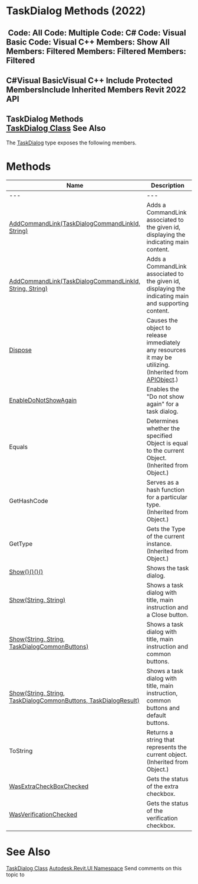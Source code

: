 # TaskDialog Methods (2022)

﻿
 Code: All Code: Multiple Code: C# Code: Visual Basic Code: Visual C++  Members: Show All Members: Filtered Members: Filtered Members: Filtered   
---  
C#Visual BasicVisual C++
Include Protected MembersInclude Inherited Members
Revit 2022 API  
---  
TaskDialog Methods  
[TaskDialog Class](853afb57-7455-a636-9881-61a391118c16.md "TaskDialog Class") See Also  
---  
The [TaskDialog](853afb57-7455-a636-9881-61a391118c16.md "TaskDialog Class") type exposes the following members.
# Methods
| Name | Description |
| --- | --- |
| --- | --- | --- |
| [AddCommandLink(TaskDialogCommandLinkId, String)](e721540a-09a5-3bbd-2f58-b1f85b78de25.md "AddCommandLink Method \(TaskDialogCommandLinkId, String\)") | Adds a CommandLink associated to the given id, displaying the indicating main content. |
| [AddCommandLink(TaskDialogCommandLinkId, String, String)](b8dafee6-cb97-6a2f-116c-3a7a9af9b8ef.md "AddCommandLink Method \(TaskDialogCommandLinkId, String, String\)") | Adds a CommandLink associated to the given id, displaying the indicating main and supporting content. |
| [Dispose](7c03212a-b587-1c89-3912-efea0d2619c5.md "Dispose Method") | Causes the object to release immediately any resources it may be utilizing. (Inherited from [APIObject](beb86ef5-39ad-3f0d-0cd9-0c929387a2bb.md "APIObject Class").) |
| [EnableDoNotShowAgain](b14f8805-cfa4-516e-1873-b284f82770d9.md "EnableDoNotShowAgain Method") | Enables the "Do not show again" for a task dialog. |
| Equals | Determines whether the specified Object is equal to the current Object. (Inherited from Object.) |
| GetHashCode | Serves as a hash function for a particular type.  (Inherited from Object.) |
| GetType | Gets the Type of the current instance. (Inherited from Object.) |
| [Show()()()()](0d4bf9a6-4633-cb69-7580-ef2b8db1d05c.md "Show Method") | Shows the task dialog. |
| [Show(String, String)](5c8b40be-22c0-451e-14ed-b99ba5720a24.md "Show Method \(String, String\)") | Shows a task dialog with title, main instruction and a Close button. |
| [Show(String, String, TaskDialogCommonButtons)](1c061a6b-e994-0bad-162b-34b0c9f663ba.md "Show Method \(String, String, TaskDialogCommonButtons\)") | Shows a task dialog with title, main instruction and common buttons. |
| [Show(String, String, TaskDialogCommonButtons, TaskDialogResult)](8732a048-0abb-686d-b7fc-3f1c8f015b46.md "Show Method \(String, String, TaskDialogCommonButtons, TaskDialogResult\)") | Shows a task dialog with title, main instruction, common buttons and default buttons. |
| ToString | Returns a string that represents the current object. (Inherited from Object.) |
| [WasExtraCheckBoxChecked](bbfa2dab-94f9-96d5-157d-237810e708fb.md "WasExtraCheckBoxChecked Method") | Gets the status of the extra checkbox. |
| [WasVerificationChecked](27321709-d5e0-64ce-b3a7-63e181fb7be5.md "WasVerificationChecked Method") | Gets the status of the verification checkbox. |

# See Also
[TaskDialog Class](853afb57-7455-a636-9881-61a391118c16.md "TaskDialog Class")
[Autodesk.Revit.UI Namespace](e86fd90a-8957-02a6-da7f-ced248966e3e.md "Autodesk.Revit.UI Namespace")
Send comments on this topic to 